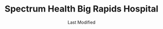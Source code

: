 ---
layout: location-page
date: Last Modified
description: "Local COVID-19 testing is available at Spectrum Health Big Rapids Hospital in Big Rapids, Michigan, USA."
permalink: "locations/michigan/big-rapids/spectrum-health-big-rapids-hospital/"
tags:
  - locations
  - michigan
title: Spectrum Health Big Rapids Hospital
uniqueName: spectrum-health-big-rapids-hospital
state: Michigan
stateAbbr: MI
hood: "Big Rapids"
address: "605 Oak St"
city: "Big Rapids"
zip: "49307"
zipsNearby: "49301 49355 49356 49357 49401 48801 49302 49303 49304 49305 49614 48612 48809 48887 49306 49307 49309 49310 49618 49402 48615 49619 49312 49620 49601 49317 48811 49318 48812 49319 49623 49320 48617 48815 48618 49321 49403 49404 49625 49322 48818 49405 49626 48620 48829 48830 48832 49631 49632 48622 48834 48870 49409 49633 49634 49410 48835 49411 49412 49413 49415 48624 49326 49417 49501 49502 49503 49504 49505 49506 49507 49508 49509 49510 49512 49514 49515 49516 49518 49519 49523 49525 49528 49530 49534 49544 49546 49548 49555 49560 49588 49599 49418 49468 49327 48838 49638 48625 49420 49639 49421 49425 48628 48629 48630 49329 48845 49426 49642 48846 49644 48847 49428 49429 49645 49330 49649 48632 49651 48633 48850 49430 49655 49331 49431 49656 48851 49657 48852 49660 49663 48853 49665 49435 49666 49436 49332 48637 49667 49668 48856 49437 49336 48804 48858 48859 48860 49440 49441 49442 49443 49444 49445 49337 49446 48862 49448 49675 48865 49338 49449 48871 48873 49339 48874 48651 49451 49677 49340 48877 49341 49351 49342 48878 49452 48880 49343 48657 48881 49454 49679 49455 48883 48884 48885 48886 49345 49456 48888 49346 48889 49683 49347 49688 49457 48891 49458 49459 48893 49689 48662 49349 49461 49463 48896 48802 49550" 
mapUrl: "http://maps.apple.com/?q=Spectrum+Health+Big+Rapids+Hospital&address=605+Oak+St,Big+Rapids,Michigan,49307"
locationType: Drive-thru
phone: "231-796-8691"
website: "https://www.spectrumhealth.org/covid19"
onlineBooking: undefined
closed: undefined
closedUpdate: June 30th, 2020
notes: ""
days: Contact for hours of operation.
ctaMessage: Learn more
ctaUrl: "https://www.spectrumhealth.org/covid19"
---